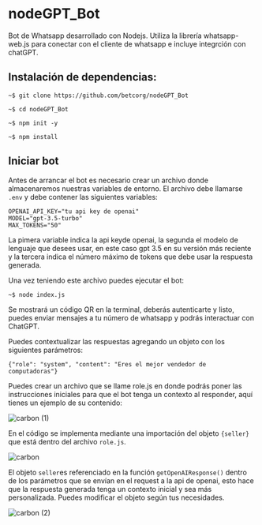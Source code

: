 
# nodeGPT_Bot
Bot de Whatsapp desarrollado con Nodejs. Utiliza la librería whatsapp-web.js para conectar con el cliente de whatsapp e incluye integrción con chatGPT.

## Instalación de dependencias:

`~$ git clone https://github.com/betcorg/nodeGPT_Bot`

`~$ cd nodeGPT_Bot`

`~$ npm init -y`

`~$ npm install`

## Iniciar bot

Antes de arrancar el bot es necesario crear un archivo donde almacenaremos nuestras variables de entorno. El archivo debe llamarse `.env` y debe contener las siguientes variables:

    OPENAI_API_KEY="tu api key de openai"
    MODEL="gpt-3.5-turbo"
    MAX_TOKENS="50"

La pimera variable indica la api keyde openai, la segunda el modelo de lenguaje que desees usar, en este caso gpt 3.5 en su versión más reciente y la tercera indica el número máximo de tokens que debe usar la respuesta generada.

Una vez teniendo este archivo puedes ejecutar el bot:

`~$ node index.js`

Se mostrará un código QR en la terminal, deberás autenticarte y listo, puedes enviar mensajes a tu número de whatsapp y podrás interactuar con ChatGPT.

Puedes contextualizar las respuestas agregando un objeto con los siguientes parámetros:

    {"role": "system", "content": "Eres el mejor vendedor de computadoras"}

Puedes crear un archivo que se llame role.js en donde podrás poner las instrucciones iniciales para que el bot tenga un contexto al responder, aquí tienes un ejemplo de su contenido:

![carbon (1)](https://github.com/betcorg/nodeGPT_Bot/assets/84089238/087c54b2-715e-4820-ae40-62183a2e35d7)

En el código se implementa mediante una importación del objeto `{seller}` que está dentro del archivo `role.js`.

![carbon](https://github.com/betcorg/nodeGPT_Bot/assets/84089238/04e5691f-1406-45c0-8e11-3eced3f655cb)

El objeto `seller`es referenciado en la función `getOpenAIResponse()` dentro de los parámetros que se envían en el request a la api de openai, esto hace que la respuesta generada tenga un contexto inicial y sea más personalizada.
Puedes modificar el objeto según tus necesidades.

![carbon (2)](https://github.com/betcorg/nodeGPT_Bot/assets/84089238/44336224-4b1e-4d7f-af7a-94f2fec93b11)







